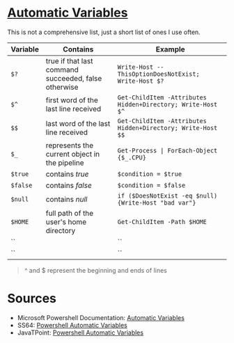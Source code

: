 # [Automatic Variables](https://docs.microsoft.com/en-us/powershell/module/microsoft.powershell.core/about/about_automatic_variables?view=powershell-7.2)

This is not a comprehensive list, just a short list of ones I use often.

| Variable | Contains | Example |
| -------- | -------- | ------- |
| `$?` | true if that last command succeeded, false otherwise | `Write-Host --ThisOptionDoesNotExist; Write-Host $?` |
| `$^` | first word of the last line received | `Get-ChildItem -Attributes Hidden+Directory; Write-Host $^` |
| `$$` | last word of the last line received | `Get-ChildItem -Attributes Hidden+Directory; Write-Host $$` |
| `$_` | represents the current object in the pipeline | `Get-Process \| ForEach-Object {$_.CPU}` |
| `$true` | contains _true_ | `$condition = $true` |
| `$false` | contains _false_ | `$condition = $false` |
| `$null` | contains _null_ | `if ($DoesNotExist -eq $null) {Write-Host "bad var"}` |
| `$HOME` | full path of the user's home directory | `Get-ChildItem -Path $HOME` |
| `` |  | `` |
| `` |  | `` |
> ^ and $ represent the beginning and ends of lines <br />

# Sources
- Microsoft Powershell Documentation: [Automatic Variables](https://docs.microsoft.com/en-us/powershell/module/microsoft.powershell.core/about/about_automatic_variables?view=powershell-7.2)
- SS64: [Powershell Automatic Variables](https://ss64.com/ps/syntax-automatic-variables.html)
- JavaTPoint: [Powershell Automatic Variables](https://www.javatpoint.com/powershell-automatic-variables)
